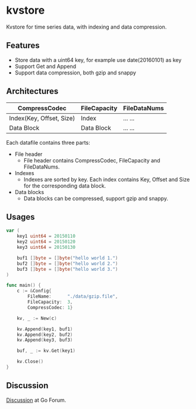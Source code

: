 kvstore
==============
Kvstore for time series data, with indexing and data compression.

Features
---------------
* Store data with a uint64 key, for example use date(20160101) as key
* Support Get and Append
* Support data compression, both gzip and snappy

Architectures
---------------
CompressCodec |	FileCapacity | FileDataNums
-----------------|------|---------
Index(Key, Offset, Size)   | Index	| ... ...
Data Block    | Data Block	| ... ...

Each datafile contains three parts:
* File header
	* File header contains CompressCodec, FileCapacity and FileDataNums.
* Indexes
	* Indexes are sorted by key. Each index contains Key, Offset and Size for the corresponding data block.
* Data blocks
	* Data blocks can be compressed, support gzip and snappy.

Usages
---------------
```go
var (
	key1 uint64 = 20150110
	key2 uint64 = 20150120
	key3 uint64 = 20150130

	buf1 []byte = []byte("hello world 1.")
	buf2 []byte = []byte("hello world 2.")
	buf3 []byte = []byte("hello world 3.")
)

func main() {
	c := &Config{
		FileName:      "./data/gzip.file",
		FileCapacity:  3,
		CompressCodec: 1}

	kv, _ := New(c)

	kv.Append(key1, buf1)
	kv.Append(key2, buf2)
	kv.Append(key3, buf3)

	buf, _ := kv.Get(key1)

	kv.Close()
}

```

Discussion
---------------
[Discussion](https://forum.golangbridge.org/t/kvstore-kvstore-for-time-series-data-with-indexing-and-data-compression/5218) at Go Forum.
